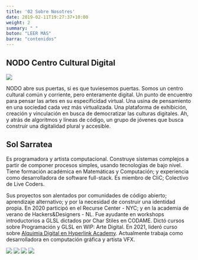 ```yaml
---
title: '02 Sobre Nosotres'
date: 2019-02-11T19:27:37+10:00
weight: 2
summary: " "
boton: "LEER MÁS"
barra: "contenidos"
---
```


## NODO Centro Cultural Digital

![](/images/nodo.png)


NODO abre sus puertas, si es que tuviesemos puertas. Somos un centro cultural común y corriente, pero enteramente digital. Un punto de encuentro para pensar las artes en su especificidad virtual. Una usina de pensamiento en una sociedad cada vez más virtualizada. Una plataforma de exhibición, creación y vinculación en busca de democratizar las culturas digitales. Ah, y atrás de algoritmos y líneas de código, un grupo de jóvenes que busca construir una digitalidad plural y accesible.


## Sol Sarratea 


Es programadora y artista computacional. Construye sistemas complejos a partir de componer procesos simples, usando tecnologías de bajo nivel.  Tiene formación académica en Matemáticas y Computación; y experiencia como desarrolladora de software full-stack.
Es miembro de CliC; Colectivo de Live Coders.
 
Sus proyectos son alentados por comunidades de código abierto; aprendizaje alternativo; y por la necesidad de construir una identidad propia.
En 2020 participó en el Recurse Center - NYC; y en la academia de verano de Hackers&Designers - NL.  Fue ayudante en workshops introductorios a GLSL dictados por Char Stiles en CODAME. Dictó cursos sobre Programación y GLSL en WIP: Arte Digital. En 2021, lideró curso sobre [Alquimia Digital en Hyperlink Academy](https://hyperlink.academy/courses/digital-alchemy/89).  Actualmente trabaja como desarrolladora en computación gráfica y artista VFX.

![](/images/sol.jpeg)
![](/images/sol.jpeg)
![](/images/sol.jpeg)
![](/images/sol.jpeg)
